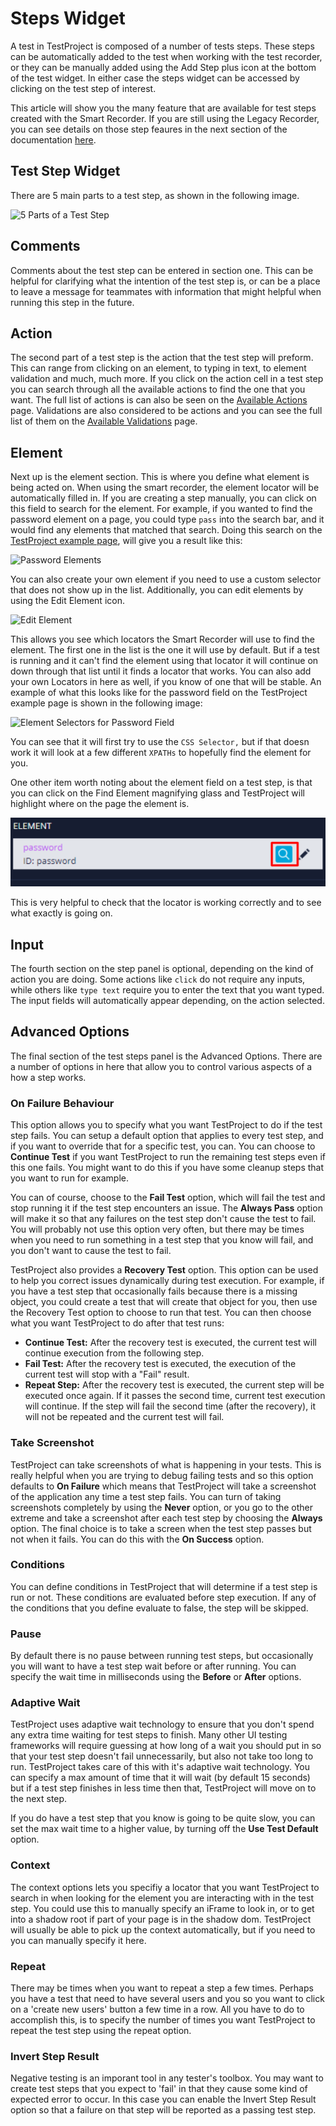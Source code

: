 # Steps Widget

A test in TestProject is composed of a number of tests steps. These steps can be automatically added to the test when working with the test recorder, or they can be manually added using the Add Step plus icon at the bottom of the test widget. In either case the steps widget can be accessed by clicking on the test step of interest.

This article will show you the many feature that are available for test steps created with the Smart Recorder. If you are still using the Legacy Recorder, you can see details on those step feaures in the next section of the documentation [here](legacy-steps-widget.md).

## Test Step Widget

There are 5 main parts to a test step, as shown in the following image.

![5 Parts of a Test Step](../../.gitbook/assets/image%20%28172%29.png)

## Comments

Comments about the test step can be entered in section one. This can be helpful for clarifying what the intention of the test step is, or can be a place to leave a message for teammates with information that might helpful when running this step in the future.

## Action

The second part of a test step is the action that the test step will preform. This can range from clicking on an element, to typing in text, to element validation and much, much more. If you click on the action cell in a test step you can search through all the available actions to find the one that you want. The full list of actions is can also be seen on the [Available Actions](../available-actions.md) page. Validations are also considered to be actions and you can see the full list of them on the [Available Validations](../available-validations.md) page.

## Element

Next up is the element section. This is where you define what element is being acted on. When using the smart recorder, the element locator will be automatically filled in. If you are creating a step manually, you can click on this field to search for the element. For example, if you wanted to find the password element on a page, you could type `pass` into the search bar, and it would find any elements that matched that search. Doing this search on the [TestProject example page](https://example.testproject.io/web/), will give you a result like this:

![Password Elements](../../.gitbook/assets/image%20%28212%29.png)

You can also create your own element if you need to use a custom selector that does not show up in the list. Additionally, you can edit elements by using the Edit Element icon.

![Edit Element](../../.gitbook/assets/image%20%28173%29.png)

This allows you see which locators the Smart Recorder will use to find the element. The first one in the list is the one it will use by default. But if a test is running and it can't find the element using that locator it will continue on down through that list until it finds a locator that works. You can also add your own Locators in here as well, if you know of one that will be stable. An example of what this looks like for the password field on the TestProject example page is shown in the following image:

![Element Selectors for Password Field](../../.gitbook/assets/image%20%28157%29.png)

You can see that it will first try to use the `CSS Selector,` but if that doesn work it will look at a few different `XPATHs` to hopefully find the element for you.

One other item worth noting about the element field on a test step, is that you can click on the Find Element magnifying glass and TestProject will highlight where on the page the element is.

![Find Element on Page](../../.gitbook/assets/image%20%28193%29%20%282%29.png)

This is very helpful to check that the locator is working correctly and to see what exactly is going on.

## Input

The fourth section on the step panel is optional, depending on the kind of action you are doing. Some actions like `click` do not require any inputs, while others like `type text` require you to enter the text that you want typed. The input fields will automatically appear depending, on the action selected.

## Advanced Options

The final section of the test steps panel is the Advanced Options. There are a number of options in here that allow you to control various aspects of a how a step works.

### On Failure Behaviour

This option allows you to specify what you want TestProject to do if the test step fails. You can setup a default option that applies to every test step, and if you want to override that for a specific test, you can. You can choose to **Continue Test** if you want TestProject to run the remaining test steps even if this one fails. You might want to do this if you have some cleanup steps that you want to run for example.

You can of course, choose to the **Fail Test** option, which will fail the test and stop running it if the test step encounters an issue. The **Always Pass** option will make it so that any failures on the test step don't cause the test to fail. You will probably not use this option very often, but there may be times when you need to run something in a test step that you know will fail, and you don't want to cause the test to fail.

TestProject also provides a **Recovery Test** option. This option can be used to help you correct issues dynamically during test execution. For example, if you have a test step that occasionally fails because there is a missing object, you could create a test that will create that object for you, then use the Recovery Test option to choose to run that test. You can then choose what you want TestProject to do after that test runs:

* **Continue Test:** After the recovery test is executed, the current test will continue execution from the following step.
* **Fail Test:** After the recovery test is executed, the execution of the current test will stop with a "Fail" result.
* **Repeat Step:** After the recovery test is executed, the current step will be executed once again. If it passes the second time, current test execution will continue. If the step will fail the second time \(after the recovery\), it will not be repeated and the current test will fail.

### Take Screenshot

TestProject can take screenshots of what is happening in your tests. This is really helpful when you are trying to debug failing tests and so this option defaults to **On Failure** which means that TestProject will take a screenshot of the application any time a test step fails. You can turn of taking screenshots completely by using the **Never** option, or you go to the other extreme and take a screenshot after each test step by choosing the **Always** option. The final choice is to take a screen when the test step passes but not when it fails. You can do this with the **On Success** option.

### Conditions

You can define conditions in TestProject that will determine if a test step is run or not. These conditions are evaluated before step execution. If any of the conditions that you define evaluate to false, the step will be skipped.

### Pause

By default there is no pause between running test steps, but occasionally you will want to have a test step wait before or after running. You can specify the wait time in milliseconds using the **Before** or **After** options.

### Adaptive Wait

TestProject uses adaptive wait technology to ensure that you don't spend any extra time waiting for test steps to finish. Many other UI testing frameworks will require guessing at how long of a wait you should put in so that your test step doesn't fail unnecessarily, but also not take too long to run. TestProject takes care of this with it's adaptive wait technology. You can specify a max amount of time that it will wait \(by default 15 seconds\) but if a test step finishes in less time then that, TestProject will move on to the next step.

If you do have a test step that you know is going to be quite slow, you can set the max wait time to a higher value, by turning off the **Use Test Default** option.

### Context

The context options lets you specifiy a locator that you want TestProject to search in when looking for the element you are interacting with in the test step. You could use this to manually specify an iFrame to look in, or to get into a shadow root if part of your page is in the shadow dom. TestProject will usually be able to pick up the context automatically, but if you need to you can manually specify it here.

### Repeat

There may be times when you want to repeat a step a few times. Perhaps you have a test that need to have several users and you so you want to click on a 'create new users' button a few time in a row. All you have to do to accomplish this, is to specify the number of times you want TestProject to repeat the test step using the repeat option.

### Invert Step Result

Negative testing is an imporant tool in any tester's toolbox. You may want to create test steps that you expect to 'fail' in that they cause some kind of expected error to occur. In this case you can enable the Invert Step Result option so that a failure on that step will be reported as a passing test step.

